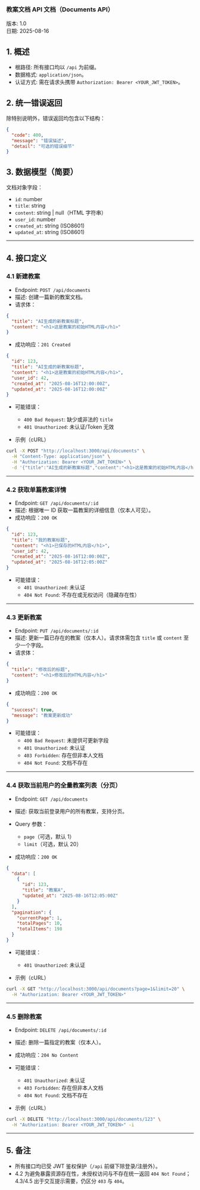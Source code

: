 ### 教案文档 API 文档（Documents API）

版本: 1.0  
日期: 2025-08-16

## 1. 概述

- 根路径: 所有接口均以 `/api` 为前缀。
- 数据格式: `application/json`。
- 认证方式: 需在请求头携带 `Authorization: Bearer <YOUR_JWT_TOKEN>`。

## 2. 统一错误返回

除特别说明外，错误返回均包含以下结构：

```json
{
  "code": 400,
  "message": "错误描述",
  "detail": "可选的错误细节"
}
```

## 3. 数据模型（简要）

文档对象字段：
- `id`: number
- `title`: string
- `content`: string | null（HTML 字符串）
- `user_id`: number
- `created_at`: string (ISO8601)
- `updated_at`: string (ISO8601)

---

## 4. 接口定义

### 4.1 新建教案

- Endpoint: `POST /api/documents`
- 描述: 创建一篇新的教案文档。
- 请求体：

```json
{
  "title": "AI生成的新教案标题",
  "content": "<h1>这是教案的初始HTML内容</h1>"
}
```

- 成功响应：`201 Created`

```json
{
  "id": 123,
  "title": "AI生成的新教案标题",
  "content": "<h1>这是教案的初始HTML内容</h1>",
  "user_id": 42,
  "created_at": "2025-08-16T12:00:00Z",
  "updated_at": "2025-08-16T12:00:00Z"
}
```

- 可能错误：
  - `400 Bad Request`: 缺少或非法的 `title`
  - `401 Unauthorized`: 未认证/Token 无效

- 示例（cURL）

```bash
curl -X POST "http://localhost:3000/api/documents" \
  -H "Content-Type: application/json" \
  -H "Authorization: Bearer <YOUR_JWT_TOKEN>" \
  -d '{"title":"AI生成的新教案标题","content":"<h1>这是教案的初始HTML内容</h1>"}'
```

---

### 4.2 获取单篇教案详情

- Endpoint: `GET /api/documents/:id`
- 描述: 根据唯一 ID 获取一篇教案的详细信息（仅本人可见）。
- 成功响应：`200 OK`

```json
{
  "id": 123,
  "title": "我的教案标题",
  "content": "<h1>已保存的HTML内容</h1>",
  "user_id": 42,
  "created_at": "2025-08-16T12:00:00Z",
  "updated_at": "2025-08-16T12:05:00Z"
}
```

- 可能错误：
  - `401 Unauthorized`: 未认证
  - `404 Not Found`: 不存在或无权访问（隐藏存在性）

---

### 4.3 更新教案

- Endpoint: `PUT /api/documents/:id`
- 描述: 更新一篇已存在的教案（仅本人）。请求体需包含 `title` 或 `content` 至少一个字段。
- 请求体：

```json
{
  "title": "修改后的标题",
  "content": "<h1>修改后的HTML内容</h1>"
}
```

- 成功响应：`200 OK`

```json
{
  "success": true,
  "message": "教案更新成功"
}
```

- 可能错误：
  - `400 Bad Request`: 未提供可更新字段
  - `401 Unauthorized`: 未认证
  - `403 Forbidden`: 存在但非本人文档
  - `404 Not Found`: 文档不存在

---

### 4.4 获取当前用户的全量教案列表（分页）

- Endpoint: `GET /api/documents`
- 描述: 获取当前登录用户的所有教案，支持分页。
- Query 参数：
  - `page`（可选，默认 1）
  - `limit`（可选，默认 20）

- 成功响应：`200 OK`

```json
{
  "data": [
    {
      "id": 123,
      "title": "教案A",
      "updated_at": "2025-08-16T12:05:00Z"
    }
  ],
  "pagination": {
    "currentPage": 1,
    "totalPages": 10,
    "totalItems": 198
  }
}
```

- 可能错误：
  - `401 Unauthorized`: 未认证

- 示例（cURL）

```bash
curl -X GET "http://localhost:3000/api/documents?page=1&limit=20" \
  -H "Authorization: Bearer <YOUR_JWT_TOKEN>"
```

---

### 4.5 删除教案

- Endpoint: `DELETE /api/documents/:id`
- 描述: 删除一篇指定的教案（仅本人）。
- 成功响应：`204 No Content`
- 可能错误：
  - `401 Unauthorized`: 未认证
  - `403 Forbidden`: 存在但非本人文档
  - `404 Not Found`: 文档不存在

- 示例（cURL）

```bash
curl -X DELETE "http://localhost:3000/api/documents/123" \
  -H "Authorization: Bearer <YOUR_JWT_TOKEN>" -i
```

---

## 5. 备注

- 所有接口均已受 JWT 鉴权保护（`/api` 前缀下除登录/注册外）。
- 4.2 为避免暴露资源存在性，未授权访问与不存在统一返回 `404 Not Found`；4.3/4.5 出于交互提示需要，仍区分 `403` 与 `404`。